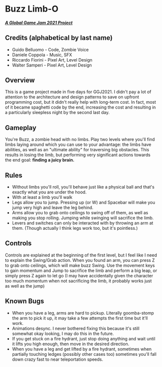 # Buzz Limb-O
##### [A Global Game Jam 2021 Project](https://globalgamejam.org/2021/games/buzz-limb-o-3)

## Credits (alphabetical by last name)
* Guido Belluomo - Code, Zombie Voice
* Daniele Coppola - Music, SFX
* Riccardo Fiorini - Pixel Art, Level Design
* Walter Samperi - Pixel Art, Level Design

## Overview
This is a game project made in five days for GGJ2021. I didn't pay a lot of attention to the architecture and design patterns to save on upfront programming cost, but it didn't really help with long-term cost. In fact, most of it became spaghetti code by the end, increasing the cost and resulting in a particularly sleepless night by the second last day.

## Gameplay
You're Buzz, a zombie head with no limbs. Play two levels where you'll find limbs laying around which you can use to your advantage: the limbs have abilities, as well as an "ultimate ability" for traversing big obstacles. This results in losing the limb, but performing very significant actions towards the end goal: **finding a juicy brain.**

## Rules
* Without limbs you'll roll, you'll behave just like a physical ball and that's exactly what you are under the hood.
* With at least a limb you'll walk
* Legs allow you to jump. Pressing up (or W) and Spacebar will make you jump very high and leave the leg behind.
* Arms allow you to grab onto ceilings to swing off of them, as well as making you stop rolling. Jumping while swinging will sacrifice the limb.
* Levers and switches can only be interacted with by throwing an arm at them. (Though actually I think legs work too, but it's pointless.)

## Controls
Controls are explained at the beginning of the first level, but I feel like I need to explain the Swing/Grab action. When you found an arm, you can press Z to grab onto ceilings, which will make buzz Swing. Use the movement keys to gain momentum and Jump to sacrifice the limb and perform a big leap, or simply press Z again to let go (I may have accidentally given the character too much momentum when not sacrificing the limb, it probably works just as well as the jump)

## Known Bugs
* When you have a leg, arms are hard to pickup. Literally goomba-stomp the arm to pick it up, it may take a few attempts the first time but it'll work.
* Animations desync. I never bothered fixing this because it's still somewhat okay looking, I may do this in the future.
* If you get stuck on a fire hydrant, just stop doing anything and wait until it lifts you high enough, then move in the desired direction.
* When you have a leg and get lifted by a fire hydrant, sometimes when partially touching ledges (possibly other cases too) sometimes you'll fall down crazy fast to near teleportation speeds.

